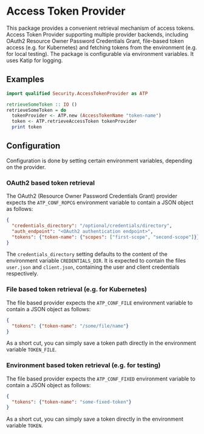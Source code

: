 # Access Token Provider

This package provides a convenient retrieval mechanism of access
tokens. Access Token Provider supporting multiple provider backends,
including OAuth2 Resource Owner Password Credentials Grant, file-based
token access (e.g. for Kubernetes) and fetching tokens from the
environment (e.g. for local testing). The package is configurable via
environment variables. It uses Katip for logging.

## Examples

```haskell
import qualified Security.AccessTokenProvider as ATP

retrieveSomeToken :: IO ()
retrieveSomeToken = do
  tokenProvider <- ATP.new (AccessTokenName "token-name")
  token <- ATP.retrieveAccessToken tokenProvider
  print token
```

## Configuration

Configuration is done by setting certain environment variables,
depending on the provider.

### OAuth2 based token retrieval

The OAuth2 (Resource Owner Password Credentials Grant) provider
expects the `ATP_CONF_ROPCG` environment variable to contain a JSON
object as follows:

```json
{
  "credentials_directory": "/optional/credentials/directory",
  "auth_endpoint": "<OAuth2 authentication endpoint>",
  "tokens": {"token-name": {"scopes": ["first-scope", "second-scope"]}}
}
```

The `credentials_directory` setting defaults to the content of the
environment variable `CREDENTIALS_DIR`. It is expected to contain the
files `user.json` and `client.json`, containing the user and client
credentials respectively.

### File based token retrieval (e.g. for Kubernetes)

The file based provider expects the `ATP_CONF_FILE` environment
variable to contain a JSON object as follows:

```json
{
  "tokens": {"token-name": "/some/file/name"}
}
```

As a short cut, you can simply save a token path directly in the
environment variable `TOKEN_FILE`.

### Environment based token retrieval (e.g. for testing)

The file based provider expects the `ATP_CONF_FIXED` environment
variable to contain a JSON object as follows:

```json
{
  "tokens": {"token-name": "some-fixed-token"}
}
```

As a short cut, you can simply save a token directly in the
environment variable `TOKEN`.
